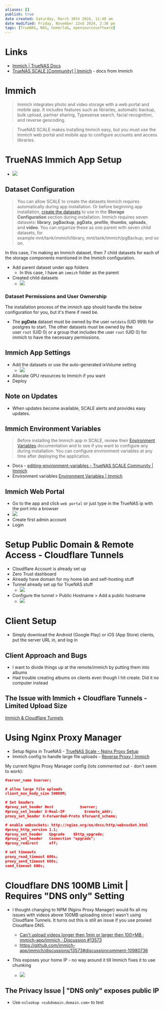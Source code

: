 ```yaml
---
aliases: []
publish: true
date created: Saturday, March 30th 2024, 11:40 am
date modified: Friday, November 22nd 2024, 2:38 pm
tags: [TrueNAS, NAS, home/lab, opensourcesoftware]
---
```


# Links

- [Immich | TrueNAS Docs](https://www.truenas.com/docs/scale/scaletutorials/apps/communityapps/immich/)
- [TrueNAS SCALE [Community] | Immich](https://immich.app/docs/install/truenas) - docs from Immich

# Immich

> Immich integrates photo and video storage with a web portal and mobile app. It includes features such as libraries, automatic backup, bulk upload, partner sharing, Typesense search, facial recognition, and reverse geocoding.

>TrueNAS SCALE makes installing Immich easy, but you must use the Immich web portal and mobile app to configure accounts and access libraries.

# TrueNAS Immich App Setup

- ![](IMG-20240624195831437.png)

## Dataset Configuration

> You can allow SCALE to create the datasets Immich requires automatically during app installation. Or before beginning app installation, [create the datasets](https://www.truenas.com/docs/scale/scaletutorials/datasets/datasetsscale/) to use in the **Storage Configuration** section during installation. Immich requires seven datasets: **library**, **pgBackup**, **pgData**, **profile**, **thumbs**, **uploads**, and **video**. You can organize these as one parent with seven child datasets, for example mnt/tank/immich/library, mnt/tank/immich/pgBackup, and so on.

In this case, I'm making an Immich dataset, then 7 child datasets for each of the storage components mentioned in the Immich configuration.

- Add parent dataset under app folders
	- In this case, I have an `immich` folder as the parent
- Created child datasets
	- ![](IMG-20240624195831565.png)

### Dataset Permissions and User Ownership

The installation process of the immich app should handle the below configuration for you, but it's there if need be.

- The **pgData** dataset must be owned by the user `netdata` (UID 999) for postgres to start. The other datasets must be owned by the user `root` (UID 0) or a group that includes the user `root` (UID 0) for immich to have the necessary permissions.

## Immich App Settings

- Add the datasets or use the auto-generated ixVolume setting
	- ![](IMG-20240624195831636.png)
- Allocate GPU resources to Immich if you want
- Deploy

## Note on Updates

- When updates become available, SCALE alerts and provides easy updates.

## Immich Environment Variables

> Before installing the Immich app in SCALE, review their [Environment Variables](https://documentation.immich.app/docs/install/environment-variables) documentation and to see if you want to configure any during installation. You can configure environment variables at any time after deploying the application.

- Docs - [editing-environment-variables - TrueNAS SCALE Community | Immich](https://immich.app/docs/install/truenas#editing-environment-variables)
- Environment variables [Environment Variables | Immich](https://immich.app/docs/install/environment-variables)

## Immich Web Portal

- Go to the app and click `web portal` or just type in the TrueNAS ip with the port into a browser
- ![](IMG-20240624195831710.png)
- Create first admin account
- Login

# Setup Public Domain & Remote Access - Cloudflare Tunnels

- Cloudflare Account is already set up
- Zero Trust dashboard
- Already have domain for my home lab and self-hosting stuff
- Tunnel already set up for TrueNAS stuff
	- ![](IMG-20240624195831791.png)
- Configure the tunnel > Public Hostname > Add a public hostname
	- ![](IMG-20240624195831849.png)

# Client Setup

- Simply download the Android (Google Play) or iOS (App Store) clients, put the server URL in, and log in

## Client Approach and Bugs

- I want to divide things up at the remote/immich by putting them into albums
- Had trouble creating albums on clients even though I hit create.  Did it no computer instead

## The Issue with Immich + Cloudflare Tunnels - Limited Upload Size

[Immich & Cloudflare Tunnels](../Immich%20&%20Cloudflare%20Tunnels/Immich%20&%20Cloudflare%20Tunnels.md)

# Using Nginx Proxy Manager

- Setup Nginx in TrueNAS - [TrueNAS Scale - Nginx Proxy Setup](../TrueNAS%20Scale%20-%20Nginx%20Proxy%20Setup/TrueNAS%20Scale%20-%20Nginx%20Proxy%20Setup.md)
- Immich config to handle large file uploads - [Reverse Proxy | Immich](https://immich.app/docs/administration/reverse-proxy/) 

My current Nginx Proxy Manager config (lots commented out - don't seem to work):

```json
#server_name $server;

# allow large file uploads
client_max_body_size 50000M;

# Set headers
#proxy_set_header Host            $server;
#proxy_set_header X-Real-IP         $remote_addr;
proxy_set_header X-Forwarded-Proto $forward_scheme;

# enable websockets: http://nginx.org/en/docs/http/websocket.html
#proxy_http_version 1.1;
#proxy_set_header   Upgrade    $http_upgrade;
#proxy_set_header   Connection "upgrade";
#proxy_redirect     off;

# set timeouts
proxy_read_timeout 600s;
proxy_send_timeout 600s;
send_timeout 600s;
```

# Cloudflare DNS 100MB Limit | Requires "DNS only" Setting

- I thought changing to NPM (Nginx Proxy Manager) would fix all my issues with videos above 100MB uploading since I wasn't using Cloudflare Tunnels.  It turns out this is still an issue if you use proxied Cloudflare DNS.
	- [Can't upload videos longer then 1min or larger then 100+MB · immich-app/immich · Discussion #13573](https://github.com/immich-app/immich/discussions/13573)
	- https://github.com/immich-app/immich/discussions/13573#discussioncomment-10980736

- This exposes your home IP - no way around it till Immich fixes it to use chunking
	- ![](_attachments/file-20241122143811479.png)

## The Privacy Issue | "DNS only" exposes public IP

- Use `nslookup <subdomain.domain.com>` to test